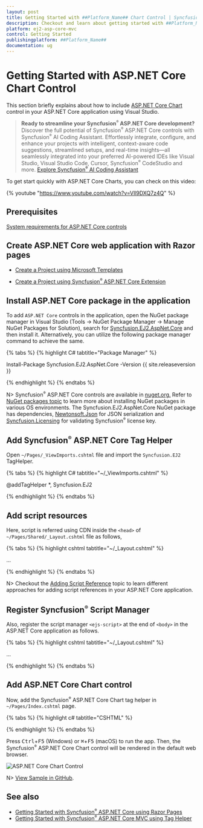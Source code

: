 ```yaml
---
layout: post
title: Getting Started with ##Platform_Name## Chart Control | Syncfusion
description: Checkout and learn about getting started with ##Platform_Name## Chart control of Syncfusion Essential JS 2 and more details.
platform: ej2-asp-core-mvc
control: Getting Started
publishingplatform: ##Platform_Name##
documentation: ug
---
```


# Getting Started with ASP.NET Core Chart Control

This section briefly explains about how to include [ASP.NET Core Chart](https://www.syncfusion.com/aspnet-core-ui-controls/charts) control in your ASP.NET Core application using Visual Studio.

> **Ready to streamline your Syncfusion<sup style="font-size:70%">&reg;</sup> ASP.NET Core development?** Discover the full potential of Syncfusion<sup style="font-size:70%">&reg;</sup> ASP.NET Core controls with Syncfusion<sup style="font-size:70%">&reg;</sup> AI Coding Assistant. Effortlessly integrate, configure, and enhance your projects with intelligent, context-aware code suggestions, streamlined setups, and real-time insights—all seamlessly integrated into your preferred AI-powered IDEs like Visual Studio, Visual Studio Code, Cursor, Syncfusion<sup style="font-size:70%">&reg;</sup> CodeStudio and more. [Explore Syncfusion<sup style="font-size:70%">&reg;</sup> AI Coding Assistant](https://ej2.syncfusion.com/aspnetcore/documentation/ai-coding-assistant/overview)

To get start quickly with ASP.NET Core Charts, you can check on this video:

{% youtube "https://www.youtube.com/watch?v=Vll9DXQ7z4Q" %}

## Prerequisites

[System requirements for ASP.NET Core controls](https://ej2.syncfusion.com/aspnetcore/documentation/system-requirements)

## Create ASP.NET Core web application with Razor pages

* [Create a Project using Microsoft Templates](https://learn.microsoft.com/en-us/aspnet/core/tutorials/razor-pages/razor-pages-start?view=aspnetcore-8.0&tabs=visual-studio#create-a-razor-pages-web-app)

* [Create a Project using Syncfusion<sup style="font-size:70%">&reg;</sup> ASP.NET Core Extension](https://ej2.syncfusion.com/aspnetcore/documentation/getting-started/project-template)

## Install ASP.NET Core package in the application

To add `ASP.NET Core` controls in the application, open the NuGet package manager in Visual Studio (Tools → NuGet Package Manager → Manage NuGet Packages for Solution), search for [Syncfusion.EJ2.AspNet.Core](https://www.nuget.org/packages/Syncfusion.EJ2.AspNet.Core/) and then install it.  Alternatively, you can utilize the following package manager command to achieve the same.

{% tabs %}
{% highlight C# tabtitle="Package Manager" %}

Install-Package Syncfusion.EJ2.AspNet.Core -Version {{ site.releaseversion }}

{% endhighlight %}
{% endtabs %}

N> Syncfusion<sup style="font-size:70%">&reg;</sup> ASP.NET Core controls are available in [nuget.org.](https://www.nuget.org/packages?q=syncfusion.EJ2) Refer to [NuGet packages topic](https://ej2.syncfusion.com/aspnetcore/documentation/nuget-packages) to learn more about installing NuGet packages in various OS environments. The Syncfusion.EJ2.AspNet.Core NuGet package has dependencies, [Newtonsoft.Json](https://www.nuget.org/packages/Newtonsoft.Json/) for JSON serialization and [Syncfusion.Licensing](https://www.nuget.org/packages/Syncfusion.Licensing/) for validating Syncfusion<sup style="font-size:70%">&reg;</sup> license key.

## Add Syncfusion<sup style="font-size:70%">&reg;</sup> ASP.NET Core Tag Helper

Open `~/Pages/_ViewImports.cshtml` file and import the `Syncfusion.EJ2` TagHelper.

{% tabs %}
{% highlight C# tabtitle="~/_ViewImports.cshtml" %}

@addTagHelper *, Syncfusion.EJ2

{% endhighlight %}
{% endtabs %}

## Add script resources

Here, script is referred using CDN inside the `<head>` of `~/Pages/Shared/_Layout.cshtml` file as follows,

{% tabs %}
{% highlight cshtml tabtitle="~/_Layout.cshtml" %}

<head>
    ...
    <!-- Syncfusion ASP.NET Core controls scripts -->
    <script src="https://cdn.syncfusion.com/ej2/{{ site.ej2version }}/dist/ej2.min.js"></script>
</head>

{% endhighlight %}
{% endtabs %}

N> Checkout the [Adding Script Reference](https://ej2.syncfusion.com/aspnetcore/documentation/common/adding-script-references) topic to learn different approaches for adding script references in your ASP.NET Core application.

## Register Syncfusion<sup style="font-size:70%">&reg;</sup> Script Manager

Also, register the script manager `<ejs-script>` at the end of `<body>` in the ASP.NET Core application as follows.

{% tabs %}
{% highlight cshtml tabtitle="~/_Layout.cshtml" %}

<body>
    ...
    <!-- Syncfusion ASP.NET Core Script Manager -->
    <ejs-scripts></ejs-scripts>
</body>

{% endhighlight %}
{% endtabs %}

## Add ASP.NET Core Chart control

Now, add the Syncfusion<sup style="font-size:70%">&reg;</sup> ASP.NET Core Chart tag helper in `~/Pages/Index.cshtml` page.

{% tabs %}
{% highlight c# tabtitle="CSHTML" %}

<ejs-chart id="container"></ejs-chart>

{% endhighlight %}
{% endtabs %}

Press <kbd>Ctrl</kbd>+<kbd>F5</kbd> (Windows) or <kbd>⌘</kbd>+<kbd>F5</kbd> (macOS) to run the app. Then, the Syncfusion<sup style="font-size:70%">&reg;</sup> ASP.NET Core Chart control will be rendered in the default web browser.

![ASP.NET Core Chart Control](how-to/images/chart.png)

N> [View Sample in GitHub](https://github.com/SyncfusionExamples/ASP-NET-Core-Getting-Started-Examples/tree/main/Chart/ASP.NET%20Core%20Tag%20Helper%20Examples).

## See also

* [Getting Started with Syncfusion<sup style="font-size:70%">&reg;</sup> ASP.NET Core using Razor Pages](https://ej2.syncfusion.com/aspnetcore/documentation/getting-started/razor-pages)
* [Getting Started with Syncfusion<sup style="font-size:70%">&reg;</sup> ASP.NET Core MVC using Tag Helper](https://ej2.syncfusion.com/aspnetcore/documentation/getting-started/aspnet-core-mvc-taghelper)